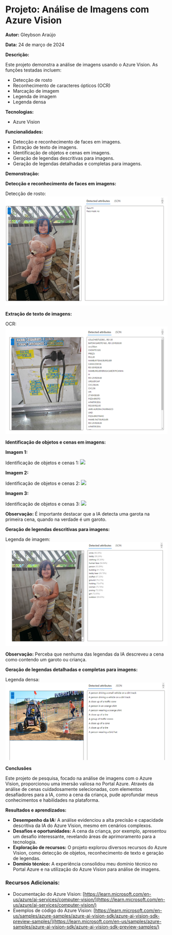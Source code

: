 # Projeto: Análise de Imagens com Azure Vision

**Autor:** Gleybson Araújo

**Data:** 24 de março de 2024

**Descrição:**

Este projeto demonstra a análise de imagens usando o Azure Vision. As funções testadas incluem:

-   Detecção de rosto
-   Reconhecimento de caracteres ópticos (OCR)
-   Marcação de imagem
-   Legenda de imagem
-   Legenda densa

**Tecnologias:**

-   Azure Vision

**Funcionalidades:**

-   Detecção e reconhecimento de faces em imagens.
-   Extração de texto de imagens.
-   Identificação de objetos e cenas em imagens.
-   Geração de legendas descritivas para imagens.
-   Geração de legendas detalhadas e completas para imagens.


**Demonstração:**

**Detecção e reconhecimento de faces em imagens:**

Detecção de rosto: <img src="/imagens/face_detection.png">

**Extração de texto de imagens:**

OCR:  <img src="/imagens/OCR.png">

**Identificação de objetos e cenas em imagens:**

**Imagem 1:**

Identificação de objetos e cenas 1:  <img src="/imagens/image_caption_1.png">

**Imagem 2:**

Identificação de objetos e cenas 2:  <img src="/imagens/image_caption_2.png">

**Imagem 3:**

Identificação de objetos e cenas 3:  <img src="/imagens/image_caption_3.png">

**Observação:** É importante destacar que a IA detecta uma garota na primeira cena, quando na verdade é um garoto.

**Geração de legendas descritivas para imagens:**

Legenda de imagem: <img src="/imagens/image_tagging.png">

**Observação:** Perceba que nenhuma das legendas da IA descreveu a cena como contendo um garoto ou criança.

**Geração de legendas detalhadas e completas para imagens:**

Legenda densa:  <img src="/imagens/dense_captioning.png">


**Conclusões**

Este projeto de pesquisa, focado na análise de imagens com o Azure Vision, proporcionou uma imersão valiosa no Portal Azure. Através da análise de cenas cuidadosamente selecionadas, com elementos desafiadores para a IA, como a cena da criança, pude aprofundar meus conhecimentos e habilidades na plataforma.

**Resultados e aprendizados:**

-   **Desempenho da IA:**  A análise evidenciou a alta precisão e capacidade descritiva da IA do Azure Vision, mesmo em cenários complexos.
-   **Desafios e oportunidades:**  A cena da criança, por exemplo, apresentou um desafio interessante, revelando áreas de aprimoramento para a tecnologia.
-   **Exploração de recursos:**  O projeto explorou diversos recursos do Azure Vision, como detecção de objetos, reconhecimento de texto e geração de legendas.
-   **Domínio técnico:**  A experiência consolidou meu domínio técnico no Portal Azure e na utilização do Azure Vision para análise de imagens.

### Recursos Adicionais:

-   Documentação do Azure Vision:  [https://learn.microsoft.com/en-us/azure/ai-services/computer-vision/](https://learn.microsoft.com/en-us/azure/ai-services/computer-vision/)
-   Exemplos de código do Azure Vision:  [https://learn.microsoft.com/en-us/samples/azure-samples/azure-ai-vision-sdk/azure-ai-vision-sdk-preview-samples/](https://learn.microsoft.com/en-us/samples/azure-samples/azure-ai-vision-sdk/azure-ai-vision-sdk-preview-samples/)